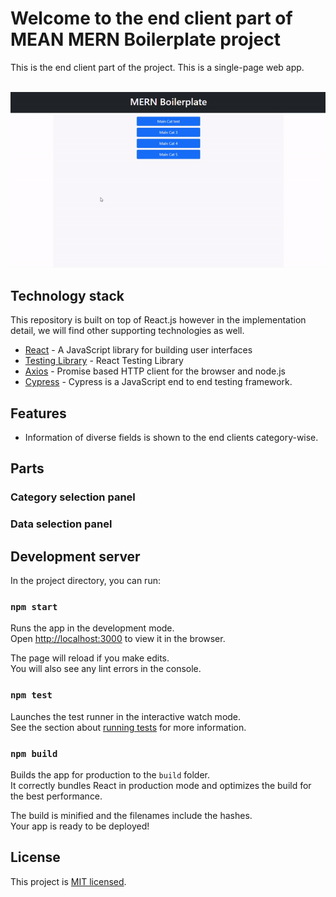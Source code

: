 # Welcome to the end client part of MEAN MERN Boilerplate project

This is the end client part of the project. This is a single-page web app.<br/><br/>

![](endCientFlow.gif)

## Technology stack

This repository is built on top of React.js however in the implementation detail, we will find other supporting technologies as well.

- [React] - A JavaScript library for building user interfaces
- [Testing Library] - React Testing Library
- [Axios] - Promise based HTTP client for the browser and node.js
- [Cypress] - Cypress is a JavaScript end to end testing framework.

## Features

- Information of diverse fields is shown to the end clients category-wise.

## Parts

### Category selection panel
### Data selection panel

## Development server

In the project directory, you can run:

### `npm start`

Runs the app in the development mode.\
Open [http://localhost:3000](http://localhost:3000) to view it in the browser.

The page will reload if you make edits.\
You will also see any lint errors in the console.

### `npm test`

Launches the test runner in the interactive watch mode.\
See the section about [running tests](https://facebook.github.io/create-react-app/docs/running-tests) for more information.

### `npm build`

Builds the app for production to the `build` folder.\
It correctly bundles React in production mode and optimizes the build for the best performance.

The build is minified and the filenames include the hashes.\
Your app is ready to be deployed!

## License

This project is [MIT licensed](https://github.com/Saeed1989/mern-mean-web-mobile-boilerplate/blob/main/client-end/LICENSE).

[node.js]: http://nodejs.org
[express.js]: http://expressjs.com
[docker]: https://www.docker.com
[react]: https://reactjs.org/
[mongodb]: https://www.mongodb.com/
[testing library]: https://testing-library.com/
[axios]: https://github.com/axios/axios
[mongoose]: https://mongoosejs.com/
[swagger]: https://swagger.io/
[jest]: https://jestjs.io/
[super test]: https://github.com/visionmedia/supertest
[Cypress]: https://www.cypress.io/
